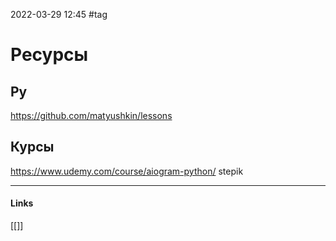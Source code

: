 2022-03-29 12:45
#tag
# Ресурсы
## Py
https://github.com/matyushkin/lessons 
## Курсы
https://www.udemy.com/course/aiogram-python/
stepik






_____________
#### Links
[[]]